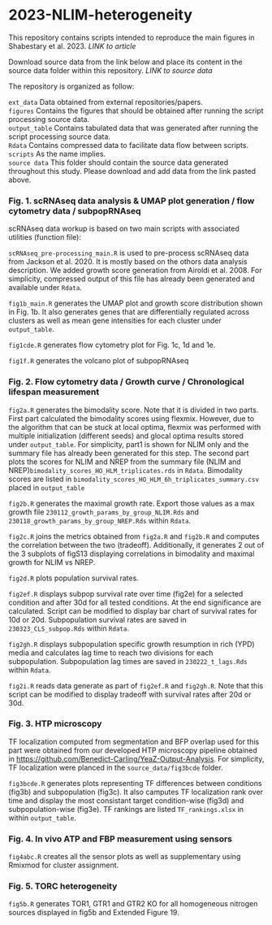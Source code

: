 # 2023-NLIM-heterogeneity

This repository contains scripts intended to reproduce the main figures in Shabestary et al. 2023. 
*LINK to article*

Download source data from the link below and place its content in the source data folder within this repository. 
*LINK to source data*

The repository is organized as follow:

`ext_data` Data obtained from external repositories/papers.  
`figures` Contains the figures that should be obtained after running the script processing source data.  
`output_table` Contains tabulated data that was generated after running the script processing source data.  
`Rdata` Contains compressed data to facilitate data flow between scripts.  
`scripts` As the name implies.  
`source data` This folder should contain the source data generated throughout this study. Please download and add data from the link pasted above.  

### Fig. 1. scRNAseq data analysis & UMAP plot generation / flow cytometry data / subpopRNAseq ###

scRNAseq data workup is based on two main scripts with associated utilities (function file):

`scRNAseq_pre-processing_main.R` is used to pre-process scRNAseq data from Jackson et al. 2020. It is mostly based on the othors data analysis description. We added growth score generation from Airoldi et al. 2008. For simplicity, compressed output of this file has already been generated and available under `Rdata`.

`fig1b_main.R` generates the UMAP plot and growth score distribution shown in Fig. 1b. It also generates genes that are differentially regulated across clusters as well as mean gene intensities for each cluster under `output_table`.

`fig1cde.R` generates flow cytometry plot for Fig. 1c, 1d and 1e.

`fig1f.R` generates the volcano plot of subpopRNAseq

### Fig. 2. Flow cytometry data / Growth curve / Chronological lifespan measurement ###

`fig2a.R` generates the bimodality score. Note that it is divided in two parts. First part calculated the bimodality scores using flexmix. However, due to the algorithm that can be stuck at local optima, flexmix was performed with multiple initialization (different seeds) and glocal optima results stored under `output_table`. For simplicity, part1 is shown for NLIM only and the summary file has already been generated for this step. The second part plots the scores for NLIM and NREP from the summary file (NLIM and NREP)`bimodality_scores_HO_HLM_triplicates.rds` in `Rdata`. Bimodality scores are listed in `bimodality_scores_HO_HLM_6h_triplicates_summary.csv` placed in `output_table`

`fig2b.R` generates the maximal growth rate. Export those values as a max growth file `230112_growth_params_by_group_NLIM.Rds` and `230118_growth_params_by_group_NREP.Rds` within `Rdata`.

`fig2c.R` joins the metrics obtained from `fig2a.R` and `fig2b.R` and computes the correlation between the two (tradeoff). Additionally, it generates 2 out of the 3 subplots of figS13 displaying correlations in bimodality and maximal growth for NLIM vs NREP.

`fig2d.R` plots population survival rates.

`fig2ef.R` displays subpop survival rate over time (fig2e) for a selected condition and after 30d for all tested conditions. At the end significance are calculated. Script can be modified to display bar chart of survival rates for 10d or 20d. Subpopulation survival rates are saved in `230323_CLS_subpop.Rds` within `Rdata`.

`fig2gh.R` displays subpopulation specific growth resumption in rich (YPD) media and calculates lag time to reach two divisions for each subpopulation. Subpopulation lag times are saved in `230222_t_lags.Rds` within `Rdata`.

`fig2i.R` reads data generate as part of `fig2ef.R` and `fig2gh.R`. Note that this script can be modified to display tradeoff with survival rates after 20d or 30d.

### Fig. 3. HTP microscopy ###

TF localization computed from segmentation and BFP overlap used for this part were obtained from our developed HTP microscopy pipeline obtained in https://github.com/Benedict-Carling/YeaZ-Output-Analysis. For simplicity, TF localization were planced in the `source_data/fig3bcde` folder.

`fig3bcde.R` generates plots representing TF differences between conditions (fig3b) and subpopulation (fig3c). It also camputes TF localization rank over time and display the most consistant target condition-wise (fig3d) and subpopulation-wise (fig3e). TF rankings are listed `TF_rankings.xlsx` in within `output_table`. 

### Fig. 4. In vivo ATP and FBP measurement using sensors ###

`fig4abc.R` creates all the sensor plots as well as supplementary using Rmixmod for cluster assignment.  

### Fig. 5. TORC heterogeneity ###

`fig5b.R` generates TOR1, GTR1 and GTR2 KO for all homogeneous nitrogen sources displayed in fig5b and Extended Figure 19.


